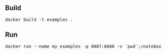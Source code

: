 ## Build
<pre>
docker build -t examples .
</pre>

## Run
<pre>
docker run --name my_examples -p 8887:8888 -v `pwd`:/notebooks -it --rm examples
</pre>
